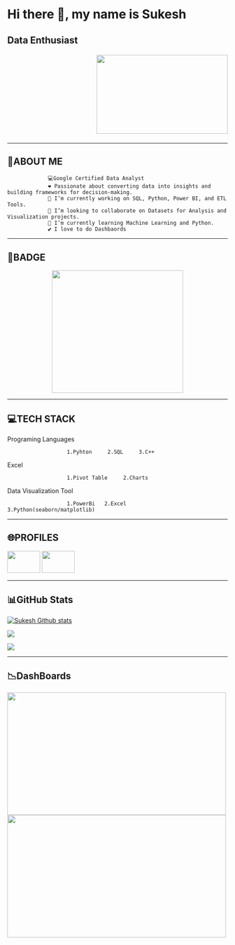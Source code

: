 # Hi there 👋, my name is Sukesh

## <p>Data Enthusiast</p><p align="right"><img src="https://user-images.githubusercontent.com/85696992/231533741-013b3615-e31e-4a8f-9aa7-70e91835bba2.gif" width="300" height="180"></p>
-------------
## 💫ABOUT ME

                 💻Google Certified Data Analyst
                 ❤️ Passionate about converting data into insights and building frameworks for decision-making.
                 🔭 I’m currently working on SQL, Python, Power BI, and ETL Tools.
                 🙏 I’m looking to collaborate on Datasets for Analysis and Visualization projects.
                 🌱 I’m currently learning Machine Learning and Python.
                 💕 I love to do Dashbaords
------------
##  📛BADGE
 <p align="center"><img src="https://user-images.githubusercontent.com/85696992/231519830-a67da721-c5ec-46d7-93c9-34d6d628dd6c.png" width="300" height="280"></p>

-------------
##  💻TECH STACK

Programing Languages
                       
                       1.Pyhton     2.SQL     3.C++
                      
Excel

                       1.Pivot Table     2.Charts
                      
Data Visualization Tool

                       1.PowerBi   2.Excel     3.Python(seaborn/matplotlib)
                       
-------------
## 🌐PROFILES
<p><a href="https://www.linkedin.com/in/sukesh-n-d-633865204/"><img src="https://user-images.githubusercontent.com/85696992/231528400-452d2492-97e0-4ec4-92b5-94efb6f7d2d3.png" width="75" height="50"></a>  <a href="https://leetcode.com/profile/account/"><img src="https://user-images.githubusercontent.com/85696992/231527992-0b0ed3f9-887a-4295-8ca4-d912bf5b958e.png" width="75" height="50"></a></p>

-------------
## 📊GitHub Stats

[![Sukesh Github stats](https://github-readme-stats.vercel.app/api?username=NDSUKESH&show_icons=true&hide=contribs,prs&theme=jolly)](https://github.com/anuraghazra/github-readme-stats)

![](https://github-readme-streak-stats.herokuapp.com/?user=NDSUKESH&theme=jolly&hide_border=true)<br/>

![](https://github-readme-stats.vercel.app/api/top-langs/?username=NDSUKESH&theme=jolly&hide_border=true&include_all_commits=false&count_private=false&layout=compact)

-------------
## 📉DashBoards 

 <p ><img src="https://user-images.githubusercontent.com/85696992/231541774-3b375ade-9763-4da0-8cad-704d0228b70c.png" width="500" height="280">   <img src="https://user-images.githubusercontent.com/85696992/231542598-195983b8-b4aa-4766-9fd3-0fcc5dd8cd4d.png" width="500" height="280"></p>

